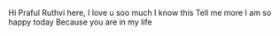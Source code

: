 Hi Praful Ruthvi here, I love u soo much
I know this Tell me more
I am so happy today Because you are in my life

